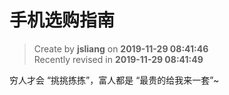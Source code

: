 手机选购指南
===

> Create by **jsliang** on **2019-11-29 08:41:46**  
> Recently revised in **2019-11-29 08:41:49**

穷人才会 “挑挑拣拣”，富人都是 “最贵的给我来一套”~

